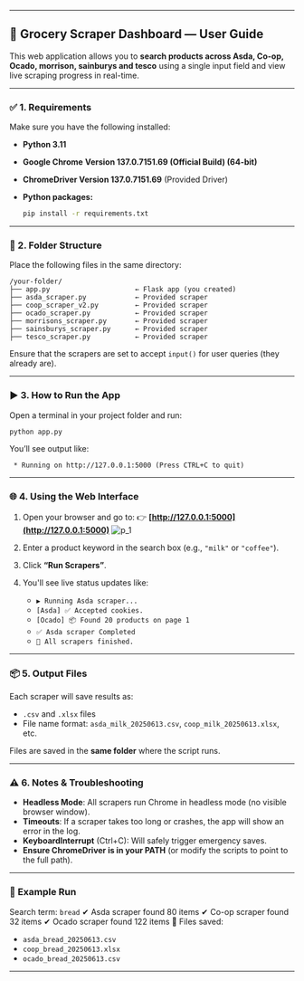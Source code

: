 
---

## 🛒 Grocery Scraper Dashboard — User Guide

This web application allows you to **search products across Asda, Co-op, Ocado, morrison, sainburys and tesco** using a single input field and view live scraping progress in real-time.

---

### ✅ 1. Requirements

Make sure you have the following installed:

* **Python 3.11**
* **Google Chrome** **Version 137.0.7151.69 (Official Build) (64-bit)**
* **ChromeDriver Version 137.0.7151.69** (Provided Driver)
* **Python packages:**

  ```bash
  pip install -r requirements.txt
  ```

---

### 📁 2. Folder Structure

Place the following files in the same directory:

```
/your-folder/
├── app.py                     ← Flask app (you created)
├── asda_scraper.py            ← Provided scraper
├── coop_scraper_v2.py         ← Provided scraper
├── ocado_scraper.py           ← Provided scraper
├── morrisons_scraper.py       ← Provided scraper
├── sainsburys_scraper.py      ← Provided scraper
├── tesco_scraper.py           ← Provided scraper
```

Ensure that the scrapers are set to accept `input()` for user queries (they already are).

---

### ▶️ 3. How to Run the App

Open a terminal in your project folder and run:

```bash
python app.py
```

You’ll see output like:

```
 * Running on http://127.0.0.1:5000 (Press CTRL+C to quit)
```

---

### 🌐 4. Using the Web Interface

1. Open your browser and go to:
   👉 **[http://127.0.0.1:5000](http://127.0.0.1:5000)**
![p_1](https://github.com/user-attachments/assets/bc926fd3-f986-49f7-b894-dc697b8b2d40)

2. Enter a product keyword in the search box (e.g., `"milk"` or `"coffee"`).

3. Click **“Run Scrapers”**.

4. You'll see live status updates like:

   * `▶️ Running Asda scraper...`
   * `[Asda] ✅ Accepted cookies.`
   * `[Ocado] 📦 Found 20 products on page 1`
   * `✅ Asda scraper Completed`
   * `🎉 All scrapers finished.`

---

### 📦 5. Output Files

Each scraper will save results as:

* `.csv` and `.xlsx` files
* File name format:
  `asda_milk_20250613.csv`, `coop_milk_20250613.xlsx`, etc.

Files are saved in the **same folder** where the script runs.

---

### ⚠️ 6. Notes & Troubleshooting

* **Headless Mode**: All scrapers run Chrome in headless mode (no visible browser window).
* **Timeouts**: If a scraper takes too long or crashes, the app will show an error in the log.
* **KeyboardInterrupt** (Ctrl+C): Will safely trigger emergency saves.
* **Ensure ChromeDriver is in your PATH** (or modify the scripts to point to the full path).

---

### 🧪 Example Run

Search term: `bread`
✔ Asda scraper found 80 items
✔ Co-op scraper found 32 items
✔ Ocado scraper found 122 items
📁 Files saved:

* `asda_bread_20250613.csv`
* `coop_bread_20250613.xlsx`
* `ocado_bread_20250613.csv`

---


